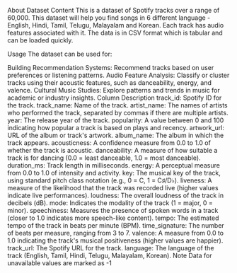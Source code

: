 About Dataset
Content
This is a dataset of Spotify tracks over a range of 60,000. This dataset will help you find songs in 6 different language - English, Hindi, Tamil, Telugu, Malayalam and Korean. Each track has audio features associated with it. The data is in CSV format which is tabular and can be loaded quickly.

Usage
The dataset can be used for:

Building Recommendation Systems: Recommend tracks based on user preferences or listening patterns.
Audio Feature Analysis: Classify or cluster tracks using their acoustic features, such as danceability, energy, and valence.
Cultural Music Studies: Explore patterns and trends in music for academic or industry insights.
Column Description
track_id: Spotify ID for the track.
track_name: Name of the track.
artist_name: The names of artists who performed the track, separated by commas if there are multiple artists.
year: The release year of the track.
popularity: A value between 0 and 100 indicating how popular a track is based on plays and recency.
artwork_url: URL of the album or track's artwork.
album_name: The album in which the track appears.
acousticness: A confidence measure from 0.0 to 1.0 of whether the track is acoustic.
danceability: A measure of how suitable a track is for dancing (0.0 = least danceable, 1.0 = most danceable).
duration_ms: Track length in milliseconds.
energy: A perceptual measure from 0.0 to 1.0 of intensity and activity.
key: The musical key of the track, using standard pitch class notation (e.g., 0 = C, 1 = C♯/D♭).
liveness: A measure of the likelihood that the track was recorded live (higher values indicate live performances).
loudness: The overall loudness of the track in decibels (dB).
mode: Indicates the modality of the track (1 = major, 0 = minor).
speechiness: Measures the presence of spoken words in a track (closer to 1.0 indicates more speech-like content).
tempo: The estimated tempo of the track in beats per minute (BPM).
time_signature: The number of beats per measure, ranging from 3 to 7.
valence: A measure from 0.0 to 1.0 indicating the track's musical positiveness (higher values are happier).
track_url: The Spotify URL for the track.
language: The language of the track (English, Tamil, Hindi, Telugu, Malayalam, Korean).
Note
Data for unavailable values are marked as -1